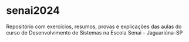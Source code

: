 # senai2024
Repositório com exercícios, resumos, provas e explicações das aulas do curso de Desenvolvimento de Sistemas na Escola Senai - Jaguariúna-SP
